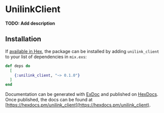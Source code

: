 # UnilinkClient

**TODO: Add description**

## Installation

If [available in Hex](https://hex.pm/docs/publish), the package can be installed
by adding `unilink_client` to your list of dependencies in `mix.exs`:

```elixir
def deps do
  [
    {:unilink_client, "~> 0.1.0"}
  ]
end
```

Documentation can be generated with [ExDoc](https://github.com/elixir-lang/ex_doc)
and published on [HexDocs](https://hexdocs.pm). Once published, the docs can
be found at [https://hexdocs.pm/unilink_client](https://hexdocs.pm/unilink_client).

